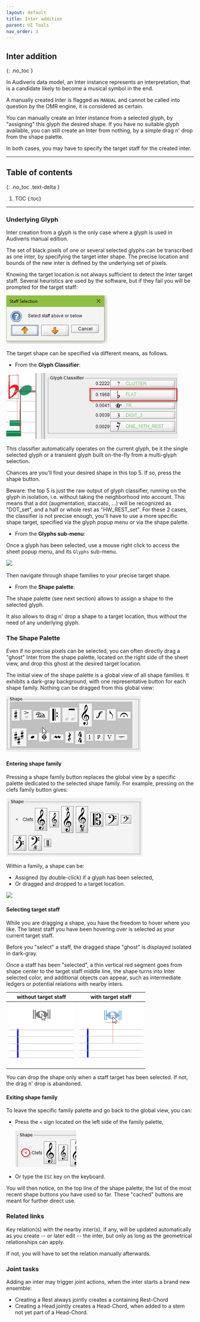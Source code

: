 ```yaml
---
layout: default
title: Inter addition
parent: UI Tools
nav_order: 3
---
```

## Inter addition
{: .no_toc }

In Audiveris data model, an Inter instance represents an interpretation, that is a candidate
likely to become a musical symbol in the end.

A manually created Inter is flagged as `MANUAL` and cannot be called into question by the
OMR engine, it is considered as certain.

You can manually create an Inter instance from a selected glyph, by "assigning" this glyph the
desired shape.
If you have no suitable glyph available, you can still create an Inter from nothing, by a simple
drag n' drop from the shape palette.

In both cases, you may have to specify the target staff for the created inter.

---

## Table of contents
{: .no_toc .text-delta }

1. TOC
{:toc}

---

### Underlying Glyph

Inter creation from a glyph is the only case where a glyph is used in Audiveris manual edition.

The set of black pixels of one or several selected glyphs can be transcribed as one inter,
by specifying the target inter shape.
The precise location and bounds of the new inter is defined by the underlying set of pixels.

Knowing the target location is not always sufficient to detect the Inter target staff.
Several heuristics are used by the software, but if they fail you will be prompted for the
target staff:

![](../assets/images/staff_selection.png)

The target shape can be specified via different means, as follows.

* From the **Glyph Classifier**:

![](../assets/images/glyph_classifier.png)

This classifier automatically operates on the current glyph, be it the single selected glyph or
a transient glyph built on-the-fly from a multi-glyph selection.

Chances are you'll find your desired shape in this top 5. If so, press the shape button.

Beware: the top 5 is just the raw output of glyph classifier, running on the glyph in isolation,
i.e. without taking the neighborhood into account.
This means that a dot (augmentation, staccato, ...) will be recognized as "DOT_set",
and a half or whole rest as "HW_REST_set".
For these 2 cases, the classifier is not precise enough, you'll have to use a more specific
shape target, specified via the glyph popup menu or via the shape palette.

* From the **Glyphs sub-menu**:

Once a glyph has been selected, use a mouse right click to access the sheet popup menu,
and its `Glyphs` sub-menu.

![](../assets/images/context_glyph.png)

Then navigate through shape families to your precise target shape.

* From the **Shape palette**:

The shape palette (see next section) allows to assign a shape to the selected glyph.

It also allows to drag n' drop a shape to a target location, thus without the need of any
underlying glyph.

### The Shape Palette
Even if no precise pixels can be selected, you can often directly drag a "ghost" Inter
from the shape palette, located on the right side of the sheet view, and drop this ghost
at the desired target location.

The initial view of the shape palette is a global view of all shape families.
It exhibits a dark-gray background, with one representative button for each shape family.
Nothing can be dragged from this global view:

![](../assets/images/shape_palette.png)

#### Entering shape family
Pressing a shape family button replaces the global view by a specific palette dedicated to
the selected shape family.
For example, pressing on the clefs family button gives:

![](../assets/images/shapes_sub.png)

Within a family, a shape can be:

* Assigned (by double-click) if a glyph has been selected,
* Or dragged and dropped to a target location.

![](../assets/images/drag-n-drop.png)

#### Selecting target staff
While you are dragging a shape, you have the freedom to hover where you like.
The latest staff you have been hovering over is selected as your current target staff.

Before you "select" a staff, the dragged shape "ghost" is displayed isolated in dark-gray.

Once a staff has been "selected", a thin vertical red segment goes from shape center to
the target staff middle line, the shape turns into Inter selected color, and additional objects
can appear, such as intermediate ledgers or potential relations with nearby inters.

| without target staff | with target staff |
| --- | --- |
| ![](../assets/images/without_staff.png) | ![](../assets/images/with_staff.png) |

You can drop the shape only when a staff target has been selected.
If not, the drag n' drop is abandoned.

#### Exiting shape family
To leave the specific family palette and go back to the global view, you can:

* Press the `<` sign located on the left side of the family palette,

  ![](../assets/images/family_exit.png)
* Or type the `ESC` key on the keyboard.

You will then notice, on the top line of the shape palette, the list of the most recent shape
buttons you have used so far.
These "cached" buttons are meant for further direct use.

### Related links
Key relation(s) with the nearby inter(s), if any, will be updated automatically as you create
-- or later edit -- the inter, but only as long as the geometrical relationships can apply.

If not, you will have to set the relation manually afterwards.

### Joint tasks
Adding an inter may trigger joint actions, when the inter starts a brand new ensemble:

*   Creating a Rest always jointly creates a containing Rest-Chord
*   Creating a Head jointly creates a Head-Chord, when added to a stem not yet part of a Head-Chord.
